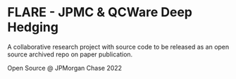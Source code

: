 # FLARE - JPMC & QCWare Deep Hedging

A collaborative research project with source code to be released as an open source archived repo on paper publication.

Open Source @ JPMorgan Chase 2022

